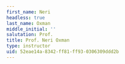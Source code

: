 ```yaml
---
first_name: Neri
headless: true
last_name: Oxman
middle_initial: ''
salutation: Prof.
title: Prof. Neri Oxman
type: instructor
uid: 52eae14a-8342-ff81-ff93-0306309ddd2b
---
```

